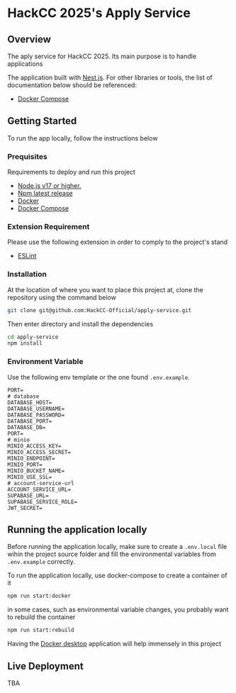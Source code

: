 # HackCC 2025's Apply Service

## Overview

The aply service for HackCC 2025. Its main purpose is to handle applications


The application built with [Nest.js](https://nestjs.com/). For other libraries or tools, the list of documentation below should be referenced:
- [Docker Compose](https://docs.docker.com/compose/intro/compose-application-model/)

## Getting Started
To run the app locally, follow the instructions below

### Prequisites
Requirements to deploy and run this project
- [Node.js v17 or higher.](https://nodejs.org/en/about/previous-releases)
- [Npm latest release](https://www.npmjs.com/)
- [Docker](https://www.docker.com/)
- [Docker Compose](https://docs.docker.com/compose/install/)

### Extension Requirement
Please use the following extension in order to comply to the project's stand
- [ESLint](https://marketplace.visualstudio.com/items?itemName=dbaeumer.vscode-eslint)

### Installation
At the location of where you want to place this project at, clone the repository using the command below
```bash
git clone git@github.com:HackCC-Official/apply-service.git
```

Then enter directory and install the dependencies
```bash
cd apply-service
npm install
```

### Environment Variable
Use the following env template or the one found `.env.example`.
```dosini
PORT=
# database
DATABASE_HOST=
DATABASE_USERNAME=
DATABASE_PASSWORD=
DATABASE_PORT=
DATABASE_DB=
PORT=
# minio
MINIO_ACCESS_KEY=
MINIO_ACCESS_SECRET=
MINIO_ENDPOINT=
MINIO_PORT=
MINIO_BUCKET_NAME=
MINIO_USE_SSL=
# account-service-url
ACCOUNT_SERVICE_URL=
SUPABASE_URL=
SUPABASE_SERVICE_ROLE=
JWT_SECRET=
```

## Running the application locally
Before running the application locally, make sure to create a `.env.local` file wihin the project source folder and fill the environmental variables from `.env.example` correctly. 

To run the application locally, use docker-compose to create a container of it
```bash
npm run start:docker
```

in some cases, such as environmental variable changes, you probably want to rebuild the container
```bash
npm run start:rebuild
```

Having the [Docker desktop](https://www.docker.com/) application will help immensely in this project

## Live Deployment
TBA

